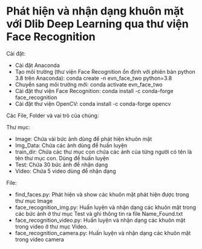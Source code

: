 # Phát hiện và nhận dạng khuôn mặt với Dlib Deep Learning qua thư viện Face Recognition
Cài đặt:
 - Cài đặt Anaconda
 - Tạo môi trường (thư viện Face Recognition ổn định với phiên bản python 3.8 trên Anaconda): 
        conda create -n evn_face_two python=3.8
 - Chuyển sang môi trường mới:
        conda activate evn_face_two
 - Cài đặt thư viện Face Recognition: 
        conda install -c conda-forge face_recognition
 - Cài đặt thư viện OpenCV: 
        conda install -c conda-forge opencv

Các File, Folder và vai trò của chúng:

Thư mục:
 - Image: Chứa vài bức ảnh dùng để phát hiện khuôn mặt
 - Img_Data: Chứa các ảnh dùng để huấn luyện
 - train_dir: Chứa các thư mục con chứa các ảnh của từng người có tên là tên thư mục con. Dùng để huấn luyện
 - Test: Chứa 30 bức ảnh để nhận dạng
 - Video: Chứa 5 video dùng để nhận dạng
 
 File:
 - find_faces.py: Phát hiện và show các khuôn mặt phát hiện được trong thư mục Image
 - face_recognition_img.py: Huấn luyện và nhận dạng các khuôn mặt trong các bức ảnh ở thư mục Test và ghi thông tin ra file Name_Found.txt
 - face_recognition_video.py: Huấn luyện và nhận dạng các khuôn mặt trong video ở thư mục Video.
 - face_recognition_camera.py: Huấn luyện và nhận dạng các khuôn mặt trong video camera
